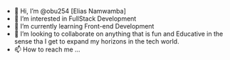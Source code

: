 - 👋 Hi, I’m @obu254 [Elias Namwamba]
- 👀 I’m interested in FullStack Development
- 🌱 I’m currently learning Front-end Development
- 💞️ I’m looking to collaborate on anything that is fun and Educative in the sense tha I get to expand my horizons in the tech world.
- 📫 How to reach me ...

<!---
obu254/obu254 is a ✨ special ✨ repository because its `README.md` (this file) appears on your GitHub profile.
You can click the Preview link to take a look at your changes.
--->
